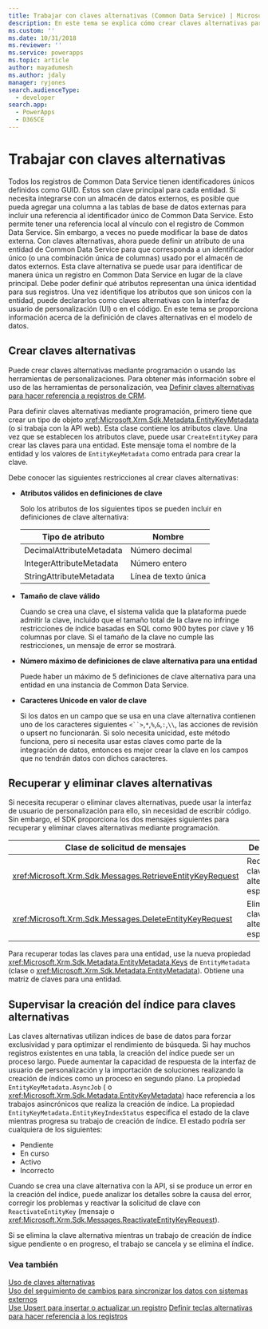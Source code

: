 ```yaml
---
title: Trabajar con claves alternativas (Common Data Service) | Microsoft Docs
description: En este tema se explica cómo crear claves alternativas para una entidad. Las claves alternativas pueden crearse mediante programación o usando las herramientas de personalización
ms.custom: ''
ms.date: 10/31/2018
ms.reviewer: ''
ms.service: powerapps
ms.topic: article
author: mayadumesh
ms.author: jdaly
manager: ryjones
search.audienceType:
  - developer
search.app:
  - PowerApps
  - D365CE
---
```

# <a name="work-with-alternate-keys"></a>Trabajar con claves alternativas

Todos los registros de Common Data Service tienen identificadores únicos definidos como GUID. Éstos son clave principal para cada entidad. Si necesita integrarse con un almacén de datos externos, es posible que pueda agregar una columna a las tablas de base de datos externas para incluir una referencia al identificador único de Common Data Service. Esto permite tener una referencia local al vínculo con el registro de Common Data Service. Sin embargo, a veces no puede modificar la base de datos externa. Con claves alternativas, ahora puede definir un atributo de una entidad de Common Data Service para que corresponda a un identificador único (o una combinación única de columnas) usado por el almacén de datos externos. Esta clave alternativa se puede usar para identificar de manera única un registro en Common Data Service en lugar de la clave principal. Debe poder definir qué atributos representan una única identidad para sus registros. Una vez identifique los atributos que son únicos con la entidad, puede declararlos como claves alternativas con la interfaz de usuario de personalización (UI) o en el código. En este tema se proporciona información acerca de la definición de claves alternativas en el modelo de datos.  

<a name="BKMK_Declare"></a>

## <a name="create-alternate-keys"></a>Crear claves alternativas  

Puede crear claves alternativas mediante programación o usando las herramientas de personalizaciones. Para obtener más información sobre el uso de las herramientas de personalización, vea [Definir claves alternativas para hacer referencia a registros de CRM](https://technet.microsoft.com/library/29e53691-0b18-4fde-a1d0-7490aa227898.aspx).  

Para definir claves alternativas mediante programación, primero tiene que crear un tipo de objeto <xref:Microsoft.Xrm.Sdk.Metadata.EntityKeyMetadata> (o <xref href="Microsoft.Dynamics.CRM.EntityKeyMetadata?text=EntityKeyMetadata EntityType" /> si trabaja con la API web). Esta clase contiene los atributos clave. Una vez que se establecen los atributos clave, puede usar `CreateEntityKey` para crear las claves para una entidad. Este mensaje toma el nombre de la entidad y los valores de `EntityKeyMetadata` como entrada para crear la clave.  

Debe conocer las siguientes restricciones al crear claves alternativas:  

- **Atributos válidos en definiciones de clave**  

   Solo los atributos de los siguientes tipos se pueden incluir en definiciones de clave alternativa:  


  |      Tipo de atributo      |    Nombre     |
  |--------------------------|---------------------|
  | DecimalAttributeMetadata |   Número decimal    |
  | IntegerAttributeMetadata |    Número entero     |
  | StringAttributeMetadata  | Línea de texto única |


- **Tamaño de clave válido**  

   Cuando se crea una clave, el sistema valida que la plataforma puede admitir la clave, incluido que el tamaño total de la clave no infringe restricciones de índice basadas en SQL como 900 bytes por clave y 16 columnas por clave. Si el tamaño de la clave no cumple las restricciones, un mensaje de error se mostrará.  

- **Número máximo de definiciones de clave alternativa para una entidad**  

   Puede haber un máximo de 5 definiciones de clave alternativa para una entidad en una instancia de Common Data Service.  

- **Caracteres Unicode en valor de clave**

  Si los datos en un campo que se usa en una clave alternativa contienen uno de los caracteres siguientes `<``>`,`*`,`%`,`&`,`:`,`\\`, las acciones de revisión o upsert no funcionarán.  Si solo necesita unicidad, este método funciona, pero si necesita usar estas claves como parte de la integración de datos, entonces es mejor crear la clave en los campos que no tendrán datos con dichos caracteres.

<a name="BKMK_crud"></a>   

## <a name="retrieve-and-delete-alternate-keys"></a>Recuperar y eliminar claves alternativas  

Si necesita recuperar o eliminar claves alternativas, puede usar la interfaz de usuario de personalización para ello, sin necesidad de escribir código. Sin embargo, el SDK proporciona los dos mensajes siguientes para recuperar y eliminar claves alternativas mediante programación.  

|Clase de solicitud de mensajes|Descripción|  
|---------------------------|-----------------|  
|<xref:Microsoft.Xrm.Sdk.Messages.RetrieveEntityKeyRequest>|Recupera la clave alternativa especificada.|  
|<xref:Microsoft.Xrm.Sdk.Messages.DeleteEntityKeyRequest>|Elimina la clave alternativa especificada.|  

Para recuperar todas las claves para una entidad, use la nueva propiedad <xref:Microsoft.Xrm.Sdk.Metadata.EntityMetadata.Keys> de `EntityMetadata` (clase <xref href="Microsoft.Dynamics.CRM.EntityMetadata?text=EntityMetadata EntityType" /> o <xref:Microsoft.Xrm.Sdk.Metadata.EntityMetadata>). Obtiene una matriz de claves para una entidad.  

<a name="BKMK_index"></a>   

## <a name="monitor-index-creation-for-alternate-keys"></a>Supervisar la creación del índice para claves alternativas  

Las claves alternativas utilizan índices de base de datos para forzar exclusividad y para optimizar el rendimiento de búsqueda. Si hay muchos registros existentes en una tabla, la creación del índice puede ser un proceso largo. Puede aumentar la capacidad de respuesta de la interfaz de usuario de personalización y la importación de soluciones realizando la creación de índices como un proceso en segundo plano. La propiedad `EntityKeyMetadata.AsyncJob` (<xref href="Microsoft.Dynamics.CRM.EntityKeyMetadata?text=EntityKeyMetadata EntityType" /> o <xref:Microsoft.Xrm.Sdk.Metadata.EntityKeyMetadata>) hace referencia a los trabajos asincrónicos que realiza la creación de índice. La propiedad `EntityKeyMetadata.EntityKeyIndexStatus` especifica el estado de la clave mientras progresa su trabajo de creación de índice. El estado podría ser cualquiera de los siguientes:  

- Pendiente  
- En curso  
- Activo  
- Incorrecto  

Cuando se crea una clave alternativa con la API, si se produce un error en la creación del índice, puede analizar los detalles sobre la causa del error, corregir los problemas y reactivar la solicitud de clave con `ReactivateEntityKey` (mensaje <xref href="Microsoft.Dynamics.CRM.ReactivateEntityKey?text=ReactivateEntityKey Action" /> o <xref:Microsoft.Xrm.Sdk.Messages.ReactivateEntityKeyRequest>).  

Si se elimina la clave alternativa mientras un trabajo de creación de índice sigue pendiente o en progreso, el trabajo se cancela y se elimina el índice.  

### <a name="see-also"></a>Vea también  
 [Uso de claves alternativas](use-alternate-key-create-record.md)<br />
 [Uso del seguimiento de cambios para sincronizar los datos con sistemas externos](use-change-tracking-synchronize-data-external-systems.md)<br />
 [Use Upsert para insertar o actualizar un registro](use-upsert-insert-update-record.md) [Definir teclas alternativas para hacer referencia a los registros](../../maker/common-data-service/define-alternate-keys-reference-records.md)
